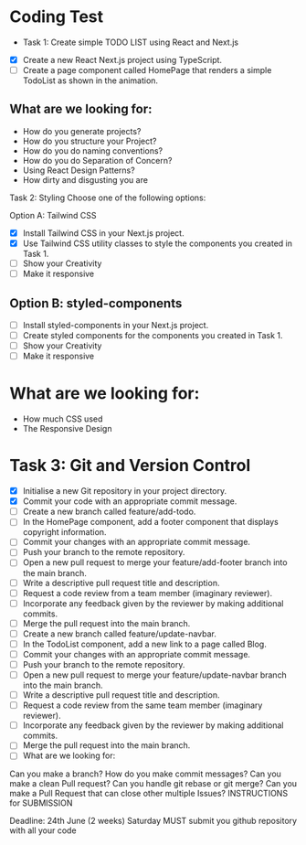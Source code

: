 # Coding Test

- Task 1: Create simple TODO LIST using React and Next.js

- [x] Create a new React Next.js project using TypeScript.
- [ ] Create a page component called HomePage that renders a simple TodoList as shown in the animation.

## What are we looking for:

- How do you generate projects?
- How do you structure your Project?
- How do you do naming conventions?
- How do you do Separation of Concern?
- Using React Design Patterns?
- How dirty and disgusting you are

Task 2: Styling Choose one of the following options:

Option A: Tailwind CSS

- [x] Install Tailwind CSS in your Next.js project.
- [x] Use Tailwind CSS utility classes to style the components you created in Task 1.
- [ ] Show your Creativity
- [ ] Make it responsive

## Option B: styled-components

- [ ] Install styled-components in your Next.js project.
- [ ] Create styled components for the components you created in Task 1.
- [ ] Show your Creativity
- [ ] Make it responsive

# What are we looking for:

- How much CSS used
- The Responsive Design

# Task 3: Git and Version Control

- [x] Initialise a new Git repository in your project directory.
- [x] Commit your code with an appropriate commit message.
- [ ] Create a new branch called feature/add-todo.
- [ ] In the HomePage component, add a footer component that displays copyright information.
- [ ] Commit your changes with an appropriate commit message.
- [ ] Push your branch to the remote repository.
- [ ] Open a new pull request to merge your feature/add-footer branch into the main branch.
- [ ] Write a descriptive pull request title and description.
- [ ] Request a code review from a team member (imaginary reviewer).
- [ ] Incorporate any feedback given by the reviewer by making additional commits.
- [ ] Merge the pull request into the main branch.
- [ ] Create a new branch called feature/update-navbar.
- [ ] In the TodoList component, add a new link to a page called Blog.
- [ ] Commit your changes with an appropriate commit message.
- [ ] Push your branch to the remote repository.
- [ ] Open a new pull request to merge your feature/update-navbar branch into the main branch.
- [ ] Write a descriptive pull request title and description.
- [ ] Request a code review from the same team member (imaginary reviewer).
- [ ] Incorporate any feedback given by the reviewer by making additional commits.
- [ ] Merge the pull request into the main branch.
- [ ] What are we looking for:

Can you make a branch?
How do you make commit messages?
Can you make a clean Pull request?
Can you handle git rebase or git merge?
Can you make a Pull Request that can close other multiple Issues?
INSTRUCTIONS for SUBMISSION

Deadline: 24th June (2 weeks) Saturday
MUST submit you github repository with all your code
